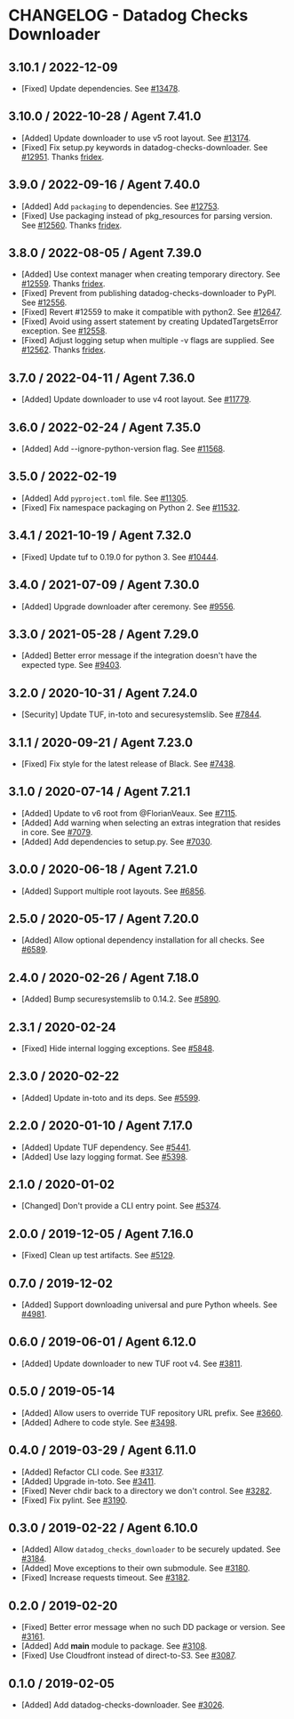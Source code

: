 # CHANGELOG - Datadog Checks Downloader

## 3.10.1 / 2022-12-09

* [Fixed] Update dependencies. See [#13478](https://github.com/DataDog/integrations-core/pull/13478).

## 3.10.0 / 2022-10-28 / Agent 7.41.0

* [Added] Update downloader to use v5 root layout. See [#13174](https://github.com/DataDog/integrations-core/pull/13174).
* [Fixed] Fix setup.py keywords in datadog-checks-downloader. See [#12951](https://github.com/DataDog/integrations-core/pull/12951). Thanks [fridex](https://github.com/fridex).

## 3.9.0 / 2022-09-16 / Agent 7.40.0

* [Added] Add `packaging` to dependencies. See [#12753](https://github.com/DataDog/integrations-core/pull/12753).
* [Fixed] Use packaging instead of pkg_resources for parsing version. See [#12560](https://github.com/DataDog/integrations-core/pull/12560). Thanks [fridex](https://github.com/fridex).

## 3.8.0 / 2022-08-05 / Agent 7.39.0

* [Added] Use context manager when creating temporary directory. See [#12559](https://github.com/DataDog/integrations-core/pull/12559). Thanks [fridex](https://github.com/fridex).
* [Fixed] Prevent from publishing datadog-checks-downloader to PyPI. See [#12556](https://github.com/DataDog/integrations-core/pull/12556).
* [Fixed] Revert #12559 to make it compatible with python2. See [#12647](https://github.com/DataDog/integrations-core/pull/12647).
* [Fixed] Avoid using assert statement by creating UpdatedTargetsError exception. See [#12558](https://github.com/DataDog/integrations-core/pull/12558).
* [Fixed] Adjust logging setup when multiple -v flags are supplied. See [#12562](https://github.com/DataDog/integrations-core/pull/12562). Thanks [fridex](https://github.com/fridex).

## 3.7.0 / 2022-04-11 / Agent 7.36.0

* [Added] Update downloader to use v4 root layout. See [#11779](https://github.com/DataDog/integrations-core/pull/11779).

## 3.6.0 / 2022-02-24 / Agent 7.35.0

* [Added] Add --ignore-python-version flag. See [#11568](https://github.com/DataDog/integrations-core/pull/11568).

## 3.5.0 / 2022-02-19

* [Added] Add `pyproject.toml` file. See [#11305](https://github.com/DataDog/integrations-core/pull/11305).
* [Fixed] Fix namespace packaging on Python 2. See [#11532](https://github.com/DataDog/integrations-core/pull/11532).

## 3.4.1 / 2021-10-19 / Agent 7.32.0

* [Fixed] Update tuf to 0.19.0 for python 3. See [#10444](https://github.com/DataDog/integrations-core/pull/10444).

## 3.4.0 / 2021-07-09 / Agent 7.30.0

* [Added] Upgrade downloader after ceremony. See [#9556](https://github.com/DataDog/integrations-core/pull/9556).

## 3.3.0 / 2021-05-28 / Agent 7.29.0

* [Added] Better error message if the integration doesn't have the expected type. See [#9403](https://github.com/DataDog/integrations-core/pull/9403).

## 3.2.0 / 2020-10-31 / Agent 7.24.0

* [Security] Update TUF, in-toto and securesystemslib. See [#7844](https://github.com/DataDog/integrations-core/pull/7844).

## 3.1.1 / 2020-09-21 / Agent 7.23.0

* [Fixed] Fix style for the latest release of Black. See [#7438](https://github.com/DataDog/integrations-core/pull/7438).

## 3.1.0 / 2020-07-14 / Agent 7.21.1

* [Added] Update to v6 root from @FlorianVeaux. See [#7115](https://github.com/DataDog/integrations-core/pull/7115).
* [Added] Add warning when selecting an extras integration that resides in core. See [#7079](https://github.com/DataDog/integrations-core/pull/7079).
* [Added] Add dependencies to setup.py. See [#7030](https://github.com/DataDog/integrations-core/pull/7030).

## 3.0.0 / 2020-06-18 / Agent 7.21.0

* [Added] Support multiple root layouts. See [#6856](https://github.com/DataDog/integrations-core/pull/6856).

## 2.5.0 / 2020-05-17 / Agent 7.20.0

* [Added] Allow optional dependency installation for all checks. See [#6589](https://github.com/DataDog/integrations-core/pull/6589).

## 2.4.0 / 2020-02-26 / Agent 7.18.0

* [Added] Bump securesystemslib to 0.14.2. See [#5890](https://github.com/DataDog/integrations-core/pull/5890).

## 2.3.1 / 2020-02-24

* [Fixed] Hide internal logging exceptions. See [#5848](https://github.com/DataDog/integrations-core/pull/5848).

## 2.3.0 / 2020-02-22

* [Added] Update in-toto and its deps. See [#5599](https://github.com/DataDog/integrations-core/pull/5599).

## 2.2.0 / 2020-01-10 / Agent 7.17.0

* [Added] Update TUF dependency. See [#5441](https://github.com/DataDog/integrations-core/pull/5441).
* [Added] Use lazy logging format. See [#5398](https://github.com/DataDog/integrations-core/pull/5398).

## 2.1.0 / 2020-01-02

* [Changed] Don't provide a CLI entry point. See [#5374](https://github.com/DataDog/integrations-core/pull/5374).

## 2.0.0 / 2019-12-05 / Agent 7.16.0

* [Fixed] Clean up test artifacts. See [#5129](https://github.com/DataDog/integrations-core/pull/5129).

## 0.7.0 / 2019-12-02

* [Added] Support downloading universal and pure Python wheels. See [#4981](https://github.com/DataDog/integrations-core/pull/4981).

## 0.6.0 / 2019-06-01 / Agent 6.12.0

* [Added] Update downloader to new TUF root v4. See [#3811](https://github.com/DataDog/integrations-core/pull/3811).

## 0.5.0 / 2019-05-14

* [Added] Allow users to override TUF repository URL prefix. See [#3660](https://github.com/DataDog/integrations-core/pull/3660).
* [Added] Adhere to code style. See [#3498](https://github.com/DataDog/integrations-core/pull/3498).

## 0.4.0 / 2019-03-29 / Agent 6.11.0

* [Added] Refactor CLI code. See [#3317](https://github.com/DataDog/integrations-core/pull/3317).
* [Added] Upgrade in-toto. See [#3411](https://github.com/DataDog/integrations-core/pull/3411).
* [Fixed] Never chdir back to a directory we don't control. See [#3282](https://github.com/DataDog/integrations-core/pull/3282).
* [Fixed] Fix pylint. See [#3190](https://github.com/DataDog/integrations-core/pull/3190).

## 0.3.0 / 2019-02-22 / Agent 6.10.0

* [Added] Allow `datadog_checks_downloader` to be securely updated. See [#3184](https://github.com/DataDog/integrations-core/pull/3184).
* [Added] Move exceptions to their own submodule. See [#3180](https://github.com/DataDog/integrations-core/pull/3180).
* [Fixed] Increase requests timeout. See [#3182](https://github.com/DataDog/integrations-core/pull/3182).

## 0.2.0 / 2019-02-20

* [Fixed] Better error message when no such DD package or version. See [#3161](https://github.com/DataDog/integrations-core/pull/3161).
* [Added] Add __main__ module to package. See [#3108](https://github.com/DataDog/integrations-core/pull/3108).
* [Fixed] Use Cloudfront instead of direct-to-S3. See [#3087](https://github.com/DataDog/integrations-core/pull/3087).

## 0.1.0 / 2019-02-05

* [Added] Add datadog-checks-downloader. See [#3026](https://github.com/DataDog/integrations-core/pull/3026).
